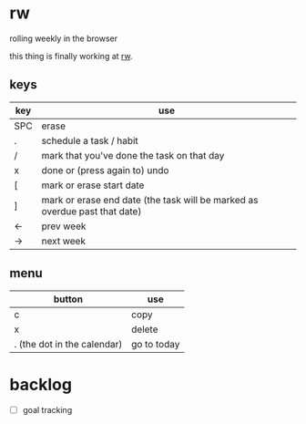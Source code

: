 # rw
rolling weekly in the browser

this thing is finally working at [rw](https://idelem.github.io/rw/).

## keys

|key|use|
|---|---|
|SPC| erase |
| . | schedule a task / habit |
| / | mark that you've done the task on that day |
| x | done or (press again to) undo |
| [ | mark or erase start date |
| ] | mark or erase end date (the task will be marked as overdue past that date) |
| ← | prev week |
| → | next week |

## menu

|button|use|
|---|---|
|c|copy|
|x|delete|
|. (the dot in the calendar)|go to today|

# backlog

- [ ] goal tracking